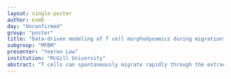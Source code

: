 ```yaml
---
layout: single-poster
author: esmb
day: "Unconfirmed"
group: "poster"
title: "Data-driven modeling of T cell morphodynamics during migration"
subgroup: "MFBM"
presenter: "Yeeren Low"
institution: "McGill University"
abstract: "T cells can spontaneously migrate rapidly through the extracellular matrix using an 'amoeboid' mechanism, which is believed to aid their search for antigens. While modeling and experiments have in part addressed motility parameters and the impact of matrix characteristics, the morphodynamics during locomotion remains not well understood. We consider a data-driven approach using low–spatial resolution time-lapse fluorescence microscopy videos of activated T cells migrating in collagen matrix or under agarose gel. We analyze the resulting cell shapes by using an autoencoder to extract a low-dimensional 'shape space'. We find time-irreversible motion in shape space, as expected from Purcell's theorem for a swimmer at low Reynolds number. We also find evidence of distinct signatures of turning behavior as a result of cell–matrix interactions. Our statistical analysis allows us to generate artificial trajectories of cells and their shapes using a coarse-grained morphology. This approach confers the possibility of inferring predictive dynamical laws which would inform biophysical models of cell morphology during migration and interaction with the environment."
---
```

